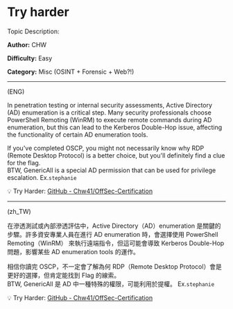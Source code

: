 # Try harder

Topic Description:

**Author:** CHW

**Difficulty:** Easy

**Category:** Misc (OSINT + Forensic + Web?!)
 
---
(ENG)
 
In penetration testing or internal security assessments, Active Directory (AD) enumeration is a critical step. Many security professionals choose PowerShell Remoting (WinRM) to execute remote commands during AD enumeration, but this can lead to the Kerberos Double-Hop issue, affecting the functionality of certain AD enumeration tools.

If you've completed OSCP, you might not necessarily know why RDP (Remote Desktop Protocol) is a better choice, but you'll definitely find a clue for the flag.\
BTW, GenericAll is a special AD permission that can be used for privilege escalation. Ex.`stephanie`

💡 Try Harder: [GitHub - Chw41/OffSec-Certification](https://github.com/Chw41/OffSec-Certification)

---
(zh_TW)

在滲透測試或內部滲透評估中，Active Directory（AD）enumeration 是關鍵的步驟。許多資安專業人員在進行 AD enumeration 時，會選擇使用 PowerShell Remoting（WinRM） 來執行遠端指令，但這可能會導致 Kerberos Double-Hop 問題，影響某些 AD enumeration tools 的運作。

相信你讀完 OSCP，不一定會了解為何 RDP（Remote Desktop Protocol）會是更好的選擇，但肯定能找到 Flag 的線索。\
BTW, GenericAll 是 AD 中一種特殊的權限，可能利用於提權。 Ex.`stephanie`

💡 Try Harder: [GitHub - Chw41/OffSec-Certification](https://github.com/Chw41/OffSec-Certification)
